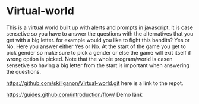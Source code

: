# Virtual-world
 
 This is a virtual world built up with alerts and prompts in javascript. it is case sensetive so you have to answer the questions with the alternatives that you get with a big letter. for example would you like to fight this bandits? Yes or No. Here you answer either Yes or No.
 At the start of the game you get to pick gender so make sure to pick a gender or else the game will exit itself if wrong option is picked. Note that the whole program/world is casen sensetive so having a big letter from the start is important when answering the questions.
 
https://github.com/skillganon/Virtual-world.git here is a link to the repot.

https://guides.github.com/introduction/flow/ Demo länk
